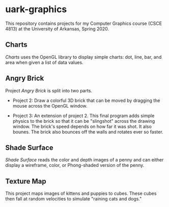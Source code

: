# uark-graphics
This repository contains projects for my Computer Graphics course (CSCE 4813) at the University of Arkansas, Spring 2020.

## Charts
_Charts_ uses the OpenGL library to display simple charts: dot, line, bar, and area when given a list of data values.


## Angry Brick
Project _Angry Brick_ is split into two parts.
* Project 2: Draw a colorful 3D brick that can be moved by dragging the mouse across the OpenGL window.

* Project 3: An extension of project 2. This final program adds simple physics to the brick so that it can be "slingshot" across the drawing window. The brick's speed depends on how far it was shot. It also bounes. The brick also bounces off the walls and rotates ever so faster.

## Shade Surface
_Shade Surface_ reads the color and depth images of a penny and can either display a wireframe, color, or Phong-shaded version of the penny.

## Texture Map
This project maps images of kittens and puppies to cubes. These cubes then fall at random velocities to simulate "raining cats and dogs."

